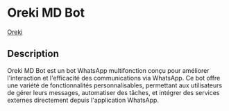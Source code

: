 # Oreki MD Bot

[Oreki](images/oreki.png)

## Description

Oreki MD Bot est un bot WhatsApp multifonction conçu pour améliorer l'interaction et l'efficacité des communications via WhatsApp. Ce bot offre une variété de fonctionnalités personnalisables, permettant aux utilisateurs de gérer leurs messages, automatiser des tâches, et intégrer des services externes directement depuis l'application WhatsApp.

